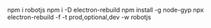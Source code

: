npm i robotjs
npm i -D electron-rebuild
npm install -g node-gyp
npx electron-rebuild -f -t prod,optional,dev -w robotjs